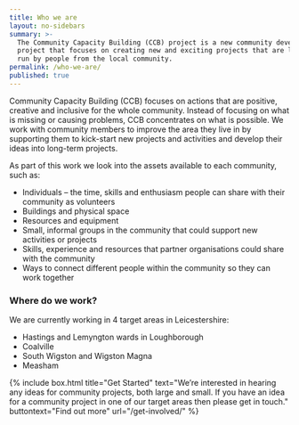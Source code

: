 ```yaml
---
title: Who we are
layout: no-sidebars
summary: >-
  The Community Capacity Building (CCB) project is a new community development
  project that focuses on creating new and exciting projects that are led and
  run by people from the local community.
permalink: /who-we-are/
published: true
---
```


Community Capacity Building (CCB) focuses on actions that are positive, creative and inclusive for the whole community. Instead of focusing on what is missing or causing problems, CCB concentrates on what is possible. We work with community members to improve the area they live in by supporting them to kick-start new projects and activities and develop their ideas into long-term projects.

As part of this work we look into the assets available to each community, such as: 

* Individuals – the time, skills and enthusiasm people can share with their community as volunteers
* Buildings and physical space
* Resources and equipment
* Small, informal groups in the community that could support new activities or projects
* Skills, experience and resources that partner organisations could share with the community 
* Ways to connect different people within the community so they can work together

### Where do we work?

We are currently working in 4 target areas in Leicestershire:

* Hastings and Lemyngton wards in Loughborough
* Coalville
* South Wigston and Wigston Magna
* Measham

{% include box.html title="Get Started" text="We’re interested in hearing any ideas for community projects, both large and small. If you have an idea for a community project in one of our target areas then please get in touch." buttontext="Find out more" url="/get-involved/" %}
